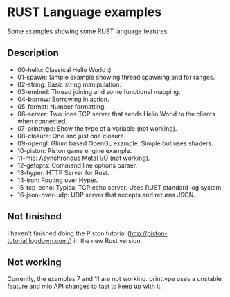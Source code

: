 # RUST Language examples

Some examples showing some RUST language features.

## Description

* 00-hello: Classical Hello World :)
* 01-spawn: Simple example showing thread spawning and for ranges.    
* 02-string: Basic string manipulation.
* 03-embed: Thread joining and some functional mapping.
* 04-borrow: Borrowing in action.
* 05-format: Number formatting.
* 06-server: Two lines TCP server that sends Hello World to the clients when connected.
* 07-printtype: Show the type of a variable (not working).
* 08-closure: One and just one closure.
* 09-opengl: Glium based OpenGL example. Simple but uses shaders.
* 10-piston: Piston game engine example.
* 11-mio: Asynchronous Metal I/O (not working).
* 12-getopts: Command line options parser.
* 13-hyper: HTTP Server for Rust.
* 14-iron: Routing over Hyper.
* 15-tcp-echo: Typical TCP echo server. Uses RUST standard log system.
* 16-json-over-udp: UDP server that accepts and returns JSON.

## Not finished
I haven't finished doing the Piston tutorial (http://piston-tutorial.logdown.com/) in the new Rust version.

## Not working
Currently, the examples 7 and 11 are not working. printtype uses a unstable feature and mio API changes to fast to keep up with it.
